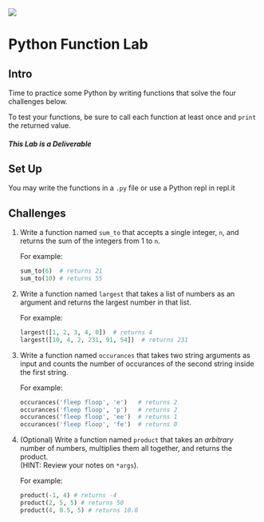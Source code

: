 <img src="https://i.imgur.com/Q5SFLV2.png">

# Python Function Lab

## Intro

Time to practice some Python by writing functions that solve the four challenges below.

To test your functions, be sure to call each function at least once and `print` the returned value.

##### This Lab is a Deliverable

## Set Up

You may write the functions in a `.py` file or use a Python repl in repl.it

## Challenges

1. Write a function named `sum_to` that accepts a single integer, `n`, and returns the sum of the integers from 1 to `n`.
	
	For example:

	```python
	sum_to(6)  # returns 21
	sum_to(10) # returns 55
	```

2. Write a function named `largest` that takes a list of numbers as an argument and returns the largest number in that list.

	For example:
	
	```python
	largest([1, 2, 3, 4, 0])  # returns 4
	largest([10, 4, 2, 231, 91, 54])  # returns 231
	```

3. Write a function named `occurances` that takes two string arguments as input and counts the number of occurances of the second string inside the first string.

	For example:

	```python
	occurances('fleep floop', 'e')   # returns 2
	occurances('fleep floop', 'p')   # returns 2
	occurances('fleep floop', 'ee')  # returns 1
	occurances('fleep floop', 'fe')  # returns 0
	```

4. (Optional) Write a function named `product` that takes an *arbitrary* number of numbers, multiplies them all together, and returns the product.<br>(HINT: Review your notes on `*args`).

	For example:
	
	```python
	product(-1, 4) # returns -4
	product(2, 5, 5) # returns 50
	product(4, 0.5, 5) # returns 10.0
	```

